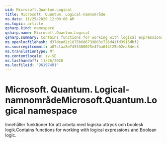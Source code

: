 ```yaml
---
uid: Microsoft.Quantum.Logical
title: Microsoft. Quantum. Logical-namnområde
ms.date: 11/25/2020 12:00:00 AM
ms.topic: article
qsharp.kind: namespace
qsharp.name: Microsoft.Quantum.Logical
qsharp.summary: Contains functions for working with logical expressions and Boolean logic.
ms.openlocfilehash: d37dead2c1875b6d6739803c726d41fd3915dbf2
ms.sourcegitcommit: a87c1aa8e7453360025e47ba614f25b02ea84ec3
ms.translationtype: MT
ms.contentlocale: sv-SE
ms.lasthandoff: 11/26/2020
ms.locfileid: "96197491"
---
```

# <a name="microsoftquantumlogical-namespace"></a><span data-ttu-id="45c40-102">Microsoft. Quantum. Logical-namnområde</span><span class="sxs-lookup"><span data-stu-id="45c40-102">Microsoft.Quantum.Logical namespace</span></span>

<span data-ttu-id="45c40-103">Innehåller funktioner för att arbeta med logiska uttryck och boolesk logik.</span><span class="sxs-lookup"><span data-stu-id="45c40-103">Contains functions for working with logical expressions and Boolean logic.</span></span>

